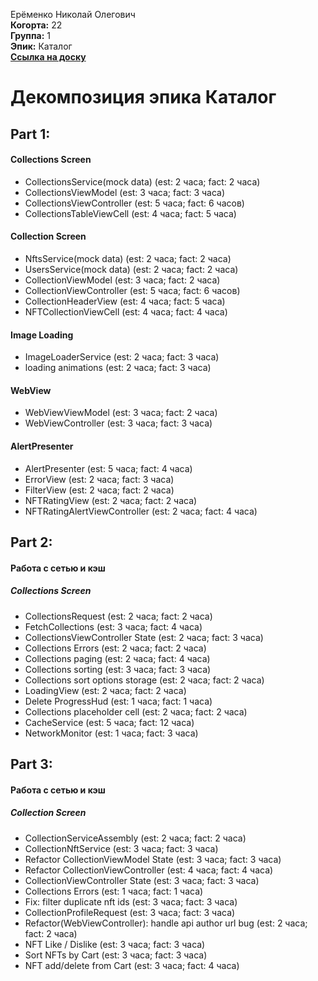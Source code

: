 Ерёменко Николай Олегович\
<b>Когорта:</b> 22\
<b>Группа:</b> 1\
<b>Эпик:</b> Каталог\
<b>[Ссылка на доску](https://github.com/users/id-kuznetsov/projects/2/views/3)</b>

# Декомпозиция эпика Каталог

## Part 1:

#### Collections Screen
- CollectionsService(mock data) (est: 2 часа; fact: 2 часа)
- CollectionsViewModel (est: 3 часа; fact: 3 часа)
- CollectionsViewController (est: 5 часа; fact: 6 часов)
- CollectionsTableViewCell (est: 4 часа; fact: 5 часа)

#### Collection Screen
- NftsService(mock data) (est: 2 часа; fact: 2 часа)
- UsersService(mock data) (est: 2 часа; fact: 2 часа)
- CollectionViewModel (est: 3 часа; fact: 2 часа)
- CollectionViewController (est: 5 часа; fact: 6 часов)
- CollectionHeaderView (est: 4 часа; fact: 5 часа)
- NFTCollectionViewCell (est: 4 часа; fact: 4 часа)

#### Image Loading
- ImageLoaderService (est: 2 часа; fact: 3 часа)
- loading animations (est: 2 часа; fact: 3 часа)

#### WebView
- WebViewViewModel (est: 3 часа; fact: 2 часа)
- WebViewController (est: 3 часа; fact: 3 часа)

#### AlertPresenter
- AlertPresenter (est: 5 часа; fact: 4 часа)
- ErrorView (est: 2 часа; fact: 3 часа)
- FilterView (est: 2 часа; fact: 2 часа)
- NFTRatingView (est: 2 часа; fact: 2 часа)
- NFTRatingAlertViewController (est: 2 часа; fact: 4 часа)

## Part 2:

#### Работа с сетью и кэш
##### Collections Screen
- CollectionsRequest (est: 2 часа; fact: 2 часа)
- FetchCollections (est: 3 часа; fact: 4 часа)
- CollectionsViewController State (est: 2 часа; fact: 3 часа)
- Collections Errors (est: 2 часа; fact: 2 часа)
- Collections paging (est: 2 часа; fact: 4 часа)
- Collections sorting (est: 3 часа; fact: 3 часа)
- Collections sort options storage (est: 2 часа; fact: 2 часа)
- LoadingView (est: 2 часа; fact: 2 часа)
- Delete ProgressHud (est: 1 часа; fact: 1 часа)
- Collections placeholder cell (est: 2 часа; fact: 2 часа)
- CacheService (est: 5 часа; fact: 12 часа)
- NetworkMonitor (est: 1 часа; fact: 3 часа)

## Part 3:
#### Работа с сетью и кэш
##### Collection Screen
- CollectionServiceAssembly (est: 2 часа; fact: 2 часа)
- CollectionNftService (est: 3 часа; fact: 3 часа)
- Refactor CollectionViewModel State (est: 3 часа; fact: 3 часа)
- Refactor CollectionViewController (est: 4 часа; fact: 4 часа)
- CollectionViewController State (est: 3 часа; fact: 3 часа)
- Collections Errors (est: 1 часа; fact: 1 часа)
- Fix: filter duplicate nft ids (est: 3 часа; fact: 3 часа)
- CollectionProfileRequest (est: 3 часа; fact: 3 часа)
- Refactor(WebViewController): handle api author url bug (est: 2 часа; fact: 2 часа)
- NFT Like / Dislike (est: 3 часа; fact: 3 часа)
- Sort NFTs by Cart (est: 3 часа; fact: 3 часа)
- NFT add/delete from Cart (est: 3 часа; fact: 4 часа)
